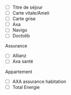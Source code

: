 
- [ ] Titre de séjour
- [ ] Carte vitale/Ameli
- [ ] Carte grise
- [ ] Axa
- [ ] Navigo
- [ ] Doctolib

Assurance
- [ ] Allianz
- [ ] Axa santé

Appartement
- [ ] AXA assurance habitation
- [ ] Total Energie